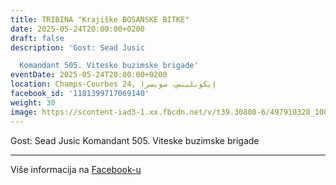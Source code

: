```yaml
---
title: TRIBINA "Krajiške BOSANSKE BITKE"
date: 2025-05-24T20:00:00+0200
draft: false
description: 'Gost: Sead Jusic

  Komandant 505. Viteske buzimske brigade'
eventDate: 2025-05-24T20:00:00+0200
location: Champs-Courbes 24, ‏إيكوبلينس‏، ‏سويسرا‏
facebook_id: '1181399717069140'
weight: 30
image: https://scontent-iad3-1.xx.fbcdn.net/v/t39.30808-6/497910328_1007825038144762_7375653666811415510_n.jpg?_nc_cat=110&ccb=1-7&_nc_sid=9e60e4&_nc_ohc=CyTwrpeQKG8Q7kNvwF0jGqG&_nc_oc=AdlCiC05eVYjI26mT5I-RaqiYRaY4bylEtY9SzAno4dtDD-Qx1mKIJfBqh3hmU_3QoQ&_nc_zt=23&_nc_ht=scontent-iad3-1.xx&edm=ABTKTjYEAAAA&_nc_gid=syox-scp-aEzdXpUSjl9rA&_nc_tpa=Q5bMBQGgwt7j9T1Ac0MYXfOoCzZfa7ZzdLuL4DJMLAcBZ0Ehsxt4vZt3lzNzNaaDDvrvtltkYLXCu-G1cQ&oh=00_AfctWrLrzfX1x16SHOX6efg1UP72MeJROyhdLQGyJ6Z1Rg&oe=6900ABAF
---
```


Gost: Sead Jusic
Komandant 505. Viteske buzimske brigade

---

Više informacija na [Facebook-u](https://facebook.com/events/1181399717069140)